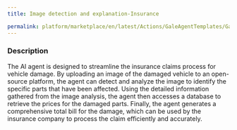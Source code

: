 ```yaml
---
title: Image detection and explanation-Insurance

permalink: platform/marketplace/en/latest/Actions/GaleAgentTemplates/GaleTL_009
---
```

### Description

The AI agent is designed to streamline the insurance claims process for vehicle damage. By uploading an image of the damaged vehicle to an open-source platform, the agent can detect and analyze the image to identify the specific parts that have been affected. Using the detailed information gathered from the image analysis, the agent then accesses a database to retrieve the prices for the damaged parts. Finally, the agent generates a comprehensive total bill for the damage, which can be used by the insurance company to process the claim efficiently and accurately.